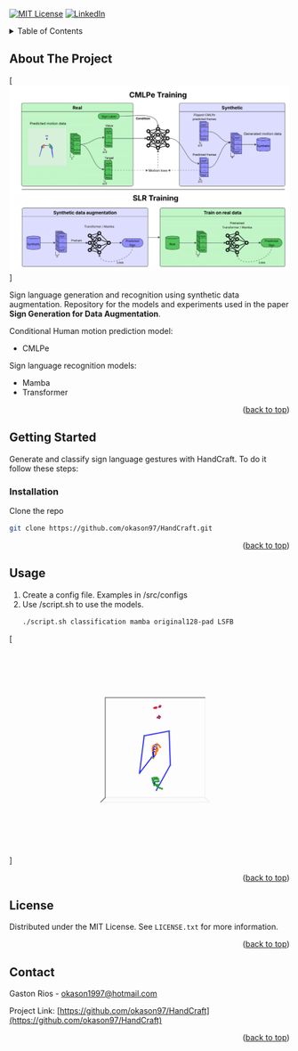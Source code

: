 <!-- Improved compatibility of back to top link: See: https://github.com/othneildrew/Best-README-Template/pull/73 -->
<a id="readme-top"></a>
<!--
*** Thanks for checking out the Best-README-Template. If you have a suggestion
*** that would make this better, please fork the repo and create a pull request
*** or simply open an issue with the tag "enhancement".
*** Don't forget to give the project a star!
*** Thanks again! Now go create something AMAZING! :D
-->



<!-- PROJECT SHIELDS -->
<!--
*** I'm using markdown "reference style" links for readability.
*** Reference links are enclosed in brackets [ ] instead of parentheses ( ).
*** See the bottom of this document for the declaration of the reference variables
*** for contributors-url, forks-url, etc. This is an optional, concise syntax you may use.
*** https://www.markdownguide.org/basic-syntax/#reference-style-links
-->
[![MIT License][license-shield]][license-url]
[![LinkedIn][linkedin-shield]][linkedin-url]


<!-- TABLE OF CONTENTS -->
<details>
  <summary>Table of Contents</summary>
  <ol>
    <li>
      <a href="#about-the-project">About The Project</a>
    </li>
    <li>
      <a href="#getting-started">Getting Started</a>
      <ul>
        <li><a href="#installation">Installation</a></li>
      </ul>
    </li>
    <li><a href="#usage">Usage</a></li>
    <li><a href="#license">License</a></li>
    <li><a href="#contact">Contact</a></li>
  </ol>
</details>



<!-- ABOUT THE PROJECT -->
## About The Project

[![Product Name Screen Shot][product-screenshot]]

Sign language generation and recognition using synthetic data augmentation. Repository for the models and experiments used in the paper **Sign Generation for Data Augmentation**.

Conditional Human motion prediction model:
* CMLPe

Sign language recognition models:
* Mamba
* Transformer

<p align="right">(<a href="#readme-top">back to top</a>)</p>



<!-- GETTING STARTED -->
## Getting Started

Generate and classify sign language gestures with HandCraft. To do it follow these steps:

### Installation

Clone the repo
   ```sh
   git clone https://github.com/okason97/HandCraft.git
   ```

<p align="right">(<a href="#readme-top">back to top</a>)</p>



<!-- USAGE EXAMPLES -->
## Usage

1. Create a config file. Examples in /src/configs
2. Use /script.sh to use the models. 
   ```sh
   ./script.sh classification mamba original128-pad LSFB
   ```

[![Example][example]]

<p align="right">(<a href="#readme-top">back to top</a>)</p>



<!-- LICENSE -->
## License

Distributed under the MIT License. See `LICENSE.txt` for more information.

<p align="right">(<a href="#readme-top">back to top</a>)</p>



<!-- CONTACT -->
## Contact

Gaston Rios - okason1997@hotmail.com

Project Link: [https://github.com/okason97/HandCraft](https://github.com/okason97/HandCraft)

<p align="right">(<a href="#readme-top">back to top</a>)</p>



<!-- MARKDOWN LINKS & IMAGES -->
<!-- https://www.markdownguide.org/basic-syntax/#reference-style-links -->
[contributors-shield]: https://img.shields.io/github/contributors/okason97/HandCraft.svg?style=for-the-badge
[contributors-url]: https://github.com/okason97/HandCraft/graphs/contributors
[forks-shield]: https://img.shields.io/github/forks/okason97/HandCraft.svg?style=for-the-badge
[forks-url]: https://github.com/okason97/HandCraft/network/members
[stars-shield]: https://img.shields.io/github/stars/okason97/HandCraft.svg?style=for-the-badge
[stars-url]: https://github.com/okason97/HandCraft/stargazers
[issues-shield]: https://img.shields.io/github/issues/okason97/HandCraft.svg?style=for-the-badge
[issues-url]: https://github.com/okason97/HandCraft/issues
[license-shield]: https://img.shields.io/github/license/okason97/HandCraft.svg?style=for-the-badge
[license-url]: https://github.com/okason97/HandCraft/blob/master/LICENSE.txt
[linkedin-shield]: https://img.shields.io/badge/-LinkedIn-black.svg?style=for-the-badge&logo=linkedin&colorB=555
[linkedin-url]: https://www.linkedin.com/in/gaston-gustavo-rios/
[product-screenshot]: images/graphical_abstract.png
[example]: images/value_keypoints_0.gif
[Next.js]: https://img.shields.io/badge/next.js-000000?style=for-the-badge&logo=nextdotjs&logoColor=white
[Next-url]: https://nextjs.org/
[React.js]: https://img.shields.io/badge/React-20232A?style=for-the-badge&logo=react&logoColor=61DAFB
[React-url]: https://reactjs.org/
[Vue.js]: https://img.shields.io/badge/Vue.js-35495E?style=for-the-badge&logo=vuedotjs&logoColor=4FC08D
[Vue-url]: https://vuejs.org/
[Angular.io]: https://img.shields.io/badge/Angular-DD0031?style=for-the-badge&logo=angular&logoColor=white
[Angular-url]: https://angular.io/
[Svelte.dev]: https://img.shields.io/badge/Svelte-4A4A55?style=for-the-badge&logo=svelte&logoColor=FF3E00
[Svelte-url]: https://svelte.dev/
[Laravel.com]: https://img.shields.io/badge/Laravel-FF2D20?style=for-the-badge&logo=laravel&logoColor=white
[Laravel-url]: https://laravel.com
[Bootstrap.com]: https://img.shields.io/badge/Bootstrap-563D7C?style=for-the-badge&logo=bootstrap&logoColor=white
[Bootstrap-url]: https://getbootstrap.com
[JQuery.com]: https://img.shields.io/badge/jQuery-0769AD?style=for-the-badge&logo=jquery&logoColor=white
[JQuery-url]: https://jquery.com 